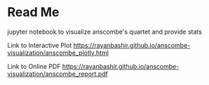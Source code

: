 # Read Me
jupyter notebook to visualize anscombe's quartet and provide stats

Link to Interactive Plot
https://rayanbashir.github.io/anscombe-visualization/anscombe_plotly.html

Link to Online PDF
https://rayanbashir.github.io/anscombe-visualization/anscombe_report.pdf
